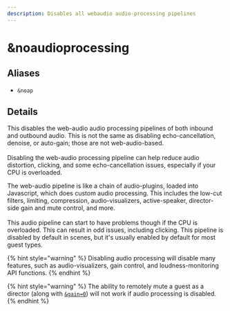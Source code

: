 ```yaml
---
description: Disables all webaudio audio-processing pipelines
---
```


# \&noaudioprocessing

## Aliases

* `&noap`

## Details

This disables the web-audio audio processing pipelines of both inbound and outbound audio. This is not the same as disabling echo-cancellation, denoise, or auto-gain; those are not web-audio-based.\
\
Disabling the web-audio processing pipeline can help reduce audio distortion, clicking, and some echo-cancellation issues, especially if your CPU is overloaded.

The web-audio pipeline is like a chain of audio-plugins, loaded into Javascript, which does custom audio processing. This includes the low-cut filters, limiting, compression, audio-visualizers, active-speaker, director-side gain and mute control, and more.\
\
This audio pipeline can start to have problems though if the CPU is overloaded. This can result in odd issues, including clicking. This pipeline is disabled by default in scenes, but it's usually enabled by default for most guest types.

{% hint style="warning" %}
Disabling audio processing will disable many features, such as audio-visualizers, gain control, and loudness-monitoring API functions.
{% endhint %}

{% hint style="warning" %}
The ability to remotely mute a guest as a director (along with [`&gain=0`](gain.md)) will not work if audio processing is disabled.
{% endhint %}
